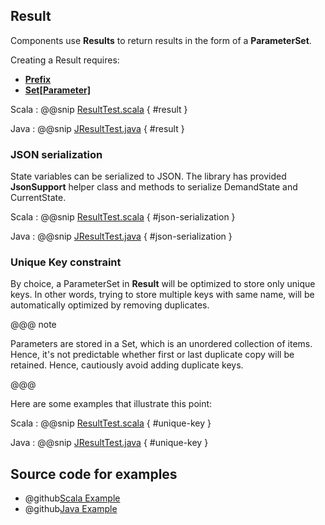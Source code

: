 ## Result

Components use **Results** to return results in the form of a **ParameterSet**. 

Creating a Result requires:

 * **[Prefix](commands.html#Prefix)**
 * **[Set[Parameter]](keys-parameters.html)**

Scala
:   @@snip [ResultTest.scala](../../../../examples/src/test/scala/csw/services/messages/ResultTest.scala) { #result }

Java
:   @@snip [JResultTest.java](../../../../examples/src/test/java/csw/services/messages/JResultTest.java) { #result }

### JSON serialization
State variables can be serialized to JSON. The library has provided **JsonSupport** helper class and methods to serialize DemandState and CurrentState.

Scala
:   @@snip [ResultTest.scala](../../../../examples/src/test/scala/csw/services/messages/ResultTest.scala) { #json-serialization }

Java
:   @@snip [JResultTest.java](../../../../examples/src/test/java/csw/services/messages/JResultTest.java) { #json-serialization }

### Unique Key constraint

By choice, a ParameterSet in **Result** will be optimized to store only unique keys. In other words, trying to store multiple keys with same name, will be automatically optimized by removing duplicates.

@@@ note

Parameters are stored in a Set, which is an unordered collection of items. Hence, it's not predictable whether first or last duplicate copy will be retained. Hence, cautiously avoid adding duplicate keys.

@@@    

Here are some examples that illustrate this point:

Scala
:   @@snip [ResultTest.scala](../../../../examples/src/test/scala/csw/services/messages/ResultTest.scala) { #unique-key }

Java
:   @@snip [JResultTest.java](../../../../examples/src/test/java/csw/services/messages/JResultTest.java) { #unique-key }

## Source code for examples

* @github[Scala Example](/examples/src/test/scala/csw/services/messages/ResultTest.scala)
* @github[Java Example](/examples/src/test/java/csw/services/messages/JResultTest.java)